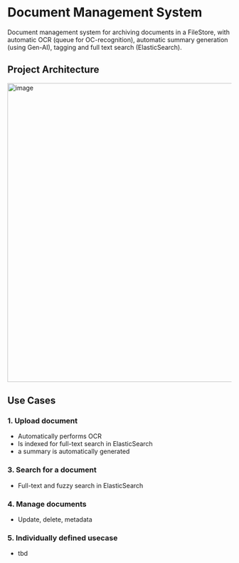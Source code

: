 # Document Management System
Document management system for archiving documents in a FileStore,
with automatic OCR (queue for OC-recognition),
automatic summary generation (using Gen-AI),
tagging and full text search (ElasticSearch).

## Project Architecture
<img width="1021" height="671" alt="image" src="https://github.com/user-attachments/assets/6e794cc4-5d17-4050-8b26-3a0a62ccabf8" />

## Use Cases
### 1. Upload document
* Automatically performs OCR
* Is indexed for full-text search in ElasticSearch
* a summary is automatically generated
### 3. Search for a document
* Full-text and fuzzy search in ElasticSearch
### 4. Manage documents
* Update, delete, metadata
### 5. Individually defined usecase
* tbd

